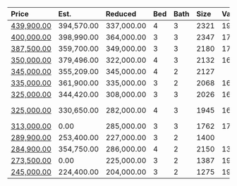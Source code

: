 | Price                                                                                  | Est.       | Reduced    | Bed | Bath | Size | Value | Days | Lot  | Year | HOA | Open      |
| :------------------------------------------------------------------------------------- | :--------- | :--------- | :-- | :--- | :--- | :---- | :--- | :--- | :--- | :-- | :-------- |
| [439,900.00](https://www.movoto.com/home/100-queensferry-rd-cary-nc-27511-413_2195485) | 394,570.00 | 337,000.00 | 4   | 3    | 2321 | 190   | 29   | 0.48 | 1978 | 8   |           |
| [400,000.00](https://www.movoto.com/home/316-tweed-cir-cary-nc-27511-413_2325306)      | 398,990.00 | 364,000.00 | 3   | 3    | 2347 | 170   | 42   | 4356 | 1985 | 340 |           |
| [387,500.00](https://www.movoto.com/home/110-prestwick-pl-cary-nc-27511-413_2261077)   | 359,700.00 | 349,000.00 | 3   | 3    | 2180 | 178   | 170  | 3049 | 1984 | 340 |           |
| [350,000.00](https://www.movoto.com/home/1119-ralph-dr-cary-nc-27511-pid_5qsy43b5jh)   | 379,496.00 | 322,000.00 | 4   | 3    | 2132 | 164   | 100  | 0.55 | 1974 | 0   |           |
| [345,000.00](https://www.movoto.com/home/1304-lake-pine-dr-cary-nc-27511-413_2328019)  | 355,209.00 | 345,000.00 | 4   | 2    | 2127 |       |      |      |      |     |           |
| [335,000.00](https://www.movoto.com/home/291-high-meadow-dr-cary-nc-27511-413_2333554) | 361,900.00 | 335,000.00 | 3   | 2    | 2068 | 162   | 18   | 0.27 | 1978 | 28  |           |
| [325,000.00](https://www.movoto.com/home/111-leeward-ct-cary-nc-27511-413_2334902)     | 344,420.00 | 308,000.00 | 3   | 3    | 2026 | 160   | 12   | 6534 | 1987 | 14  |           |
| [325,000.00](https://www.movoto.com/home/905-griffis-st-cary-nc-27511-413_2322232)     | 330,650.00 | 282,000.00 | 4   | 3    | 1945 | 167   | 75   | 0.37 | 1971 | 0   | Open 8/16 |
| [313,000.00](https://www.movoto.com/home/112-coatbridge-cir-cary-nc-27511-413_2336924) | 0.00       | 285,000.00 | 3   | 3    | 1762 | 178   | 2    | 0.30 | 1979 | 0   |           |
| [289,900.00](https://www.movoto.com/home/103-tayport-ct-cary-nc-27511-413_2337031)     | 253,400.00 | 227,000.00 | 3   | 2    | 1400 |       |      |      |      |     |           |
| [284,900.00](https://www.movoto.com/home/106-silver-fox-ct-cary-nc-27511-413_2239594)  | 354,750.00 | 286,000.00 | 4   | 2    | 2150 | 133   | 97   | 6098 | 1987 | 14  |           |
| [273,500.00](https://www.movoto.com/home/306-two-creeks-rd-cary-nc-27511-413_2336796)  | 0.00       | 225,000.00 | 3   | 2    | 1387 | 197   | 2    | 9583 | 1977 | 28  |           |
| [245,000.00](https://www.movoto.com/home/1218-selwyn-ln-cary-nc-27511-413_2337111)     | 224,400.00 | 204,000.00 | 3   | 2    | 1275 | 192   | 1    | 7405 | 1978 | 28  |           |